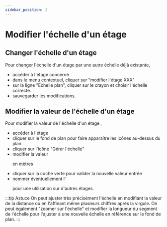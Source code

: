 ```yaml
---
sidebar_position: 2
---
```


# Modifier l'échelle d'un étage 
 
## Changer l'échelle d'un étage

Pour changer l'échelle d'un étage par une autre échelle déjà existante,

-   accéder à l'étage concerné
-   dans le menu contextuel, cliquer sur "modifier l'étage XXX"
-   sur la ligne "Echelle plan", cliquer sur le crayon et choisir l'échelle correcte.
-   sauvegarder les modifications.


## Modifier la valeur de l'échelle d'un étage

Pour modifier la valeur de l'échelle d'un étage ,

-   accéder à l'étage
-   cliquer sur le fond de plan pour faire apparaître les icônes au-dessus du plan
-   cliquer sur l'icône "Gérer l'échelle"
-   modifier la valeur <P code="mapScale:distance" /> en mètres
-   cliquer sur la coche verte pour valider la nouvelle valeur entrée
-   nommer éventuellement l'<P code="mapScale:name" /> pour une utilisation sur d'autres étages.


:::tip Astuce
On peut ajuster très précisément l'échelle  en modifiant la valeur de la distance ou en l'affinant même plusieurs chiffres après la virgule. On peut également "zoomer sur l'échelle" et modifier la longueur du segment de l'échelle pour l'ajuster à une nouvelle échelle en référence sur le fond de plan.
:::
